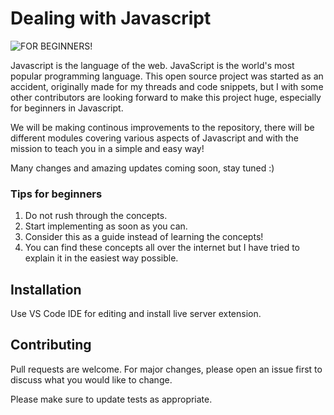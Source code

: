 # Dealing with Javascript

![FOR BEGINNERS!](https://user-images.githubusercontent.com/89994686/220136027-196c8e77-1c2e-4f39-a9cd-44e86acf9c11.png)

Javascript is the language of the web. JavaScript is the world's most popular programming language. This open source project was started as an accident, originally made for my threads and code snippets, but I with some other contributors are looking forward to make this project huge, especially for beginners in Javascript.

We will be making continous improvements to the repository, there will be different modules covering various aspects of Javascript and with the mission to teach you in a simple and easy way!

Many changes and amazing updates coming soon, stay tuned :)

### Tips for beginners

1. Do not rush through the concepts.
2. Start implementing as soon as you can.
3. Consider this as a guide instead of learning the concepts!
4. You can find these concepts all over the internet but I have tried to explain it in the easiest way possible.

## Installation

Use VS Code IDE for editing and install live server extension.


## Contributing
Pull requests are welcome. For major changes, please open an issue first to discuss what you would like to change.

Please make sure to update tests as appropriate.


